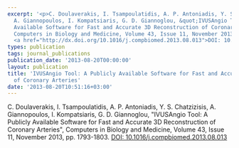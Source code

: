 ```yaml
---
excerpt: '<p>C. Doulaverakis, I. Tsampoulatidis, A. P. Antoniadis, Y. S. Chatzizisis,
  A. Giannopoulos, I. Kompatsiaris, G. D. Giannoglou, &quot;IVUSAngio Tool: A Publicly
  Available Software for Fast and Accurate 3D Reconstruction of Coronary Arteries&quot;,
  Computers in Biology and Medicine, Volume 43, Issue 11, November 2013, pp. 1793-1803.
  <a href="http://dx.doi.org/10.1016/j.compbiomed.2013.08.013">DOI: 10.1016/j.compbiomed.2013.08.013</a></p>'
types: publication
tags: journal_publications
publication_date: '2013-08-20T00:00:00'
layout: publication
title: 'IVUSAngio Tool: A Publicly Available Software for Fast and Accurate 3D Reconstruction
  of Coronary Arteries'
date: '2013-08-20T10:51:16+03:00'
---
```

<p>C. Doulaverakis, I. Tsampoulatidis, A. P. Antoniadis, Y. S. Chatzizisis, A. Giannopoulos, I. Kompatsiaris, G. D. Giannoglou, &quot;IVUSAngio Tool: A Publicly Available Software for Fast and Accurate 3D Reconstruction of Coronary Arteries&quot;, Computers in Biology and Medicine, Volume 43, Issue 11, November 2013, pp. 1793-1803. <a href="http://dx.doi.org/10.1016/j.compbiomed.2013.08.013">DOI: 10.1016/j.compbiomed.2013.08.013</a></p>
